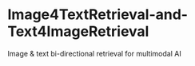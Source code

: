 # Image4TextRetrieval-and-Text4ImageRetrieval
Image &amp; text bi-directional retrieval for multimodal AI
